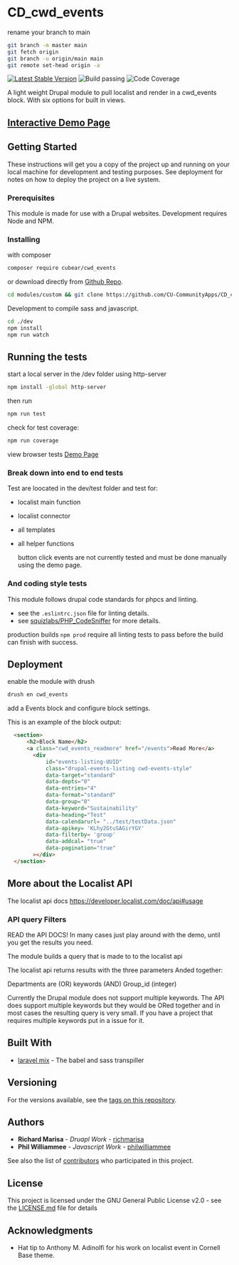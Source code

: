 # CD_cwd_events

rename your branch to main

```sh
git branch -m master main
git fetch origin
git branch -u origin/main main
git remote set-head origin -a
```

[![Latest Stable Version](https://img.shields.io/packagist/v/cubear/cwd_events.svg?style=flat-square)](https://packagist.org/packages/cubear/cwd_events) ![Build passing](https://img.shields.io/badge/build-passing-brightgreen "All tests passed") ![Code Coverage](https://img.shields.io/badge/coverage-85%25-yellowgreen "Test cover 83% of code")

A light weight Drupal module to pull localist and render in a cwd_events block. With six options for built in views.

## [Interactive Demo Page](https://cu-communityapps.github.io/CD_cwd_events/src/app/index.html)

## Getting Started

These instructions will get you a copy of the project up and running on your local machine for development and testing purposes. See deployment for notes on how to deploy the project on a live system.

### Prerequisites

This module is made for use with a Drupal websites. Development requires Node and NPM.

### Installing

with composer

```bash
composer require cubear/cwd_events
```

or download directly from [Github Repo](https://github.com/CU-CommunityApps/CD_cwd_events).

```bash
cd modules/custom && git clone https://github.com/CU-CommunityApps/CD_cwd_events
```

Development to compile sass and javascript.

```bash
cd ./dev
npm install
npm run watch
```

## Running the tests

start a local server in the /dev folder using http-server

```bash
npm install -global http-server
```

then run

```bash
npm run test
```

check for test coverage:

```bash
npm run coverage
```

view browser tests
[Demo Page](https://cu-communityapps.github.io/CD_cwd_events/dev/test.html)

### Break down into end to end tests

Test are loocated in the dev/test folder and test for:

- localist main function
- localist connector
- all templates
- all helper functions

    button click events are not currently tested and must be done manually using the demo page.

### And coding style tests

This module follows drupal code standards for phpcs and linting.

- see the `.eslintrc.json` file for linting details.
- see  [squizlabs/PHP_CodeSniffer](https://www.drupal.org/docs/8/modules/code-review-module/installing-coder-sniffer) for more details.

production builds `npm prod` require all linting tests to pass before the build can finish with success.

## Deployment

enable the module with drush

```bash
drush en cwd_events
```

add a Events block and configure block settings.

This is an example of the block output:

```HTML
  <section>
      <h2>Block Name</h2>
      <a class="cwd_events_readmore" href="/events">Read More</a>
        <div
            id="events-listing-UUID"
            class="drupal-events-listing cwd-events-style"
            data-target="standard"
            data-depts="0"
            data-entries="4"
            data-format="standard"
            data-group="0"
            data-keyword="Sustainability"
            data-heading="Test"
            data-calendarurl= "../test/testData.json"
            data-apikey= 'KLhy2GtuSAGirYGY'
            data-filterby= 'group'
            data-addcal= "true"
            data-pagination="true"
        ></div>
  </section>
```
## More about the Localist API
The localist api docs https://developer.localist.com/doc/api#usage

### API query Filters
READ the API DOCS! In many cases just play around with the demo, until you get the results you need.

The module builds a query that is made to to the localist api

The localist api returns results with the three parameters Anded together:

Departments are (OR)
keywords (AND)
Group_id (integer)

Currently the Drupal module does not support multiple keywords. The API does support multiple keywords but they would be ORed together and in most cases the resulting query is very small. If you have a project that requires multiple keywords put in a issue for it.

## Built With

- [laravel mix](https://github.com/JeffreyWay/laravel-mix) - The babel and sass transpiller

## Versioning

For the versions available, see the [tags on this repository](https://github.com/CU-CommunityApps/CD_cwd_events/tags).

## Authors

- **Richard Marisa** - *Druapl Work* - [richmarisa](https://github.com/richmarisa)
- **Phil Williammee** - *Javascript Work* - [philwilliammee](https://github.com/philwilliammee)

See also the list of [contributors](https://github.com/CU-CommunityApps/CD_cwd_events/graphs/contributors) who participated in this project.

## License

This project is licensed under the GNU General Public License v2.0 - see the [LICENSE.md](https://github.com/CU-CommunityApps/CD_cwd_events/blob/master/LICENSE) file for details

## Acknowledgments

- Hat tip to Anthony M. Adinolfi for his work on localist event in Cornell Base theme.
